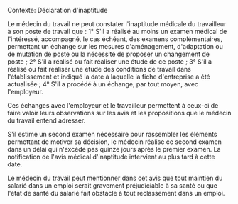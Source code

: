 Contexte: Déclaration d'inaptitude

Le médecin du travail ne peut constater l'inaptitude médicale du travailleur à son poste de travail que : 1° S'il a réalisé au moins un examen médical de l'intéressé, accompagné, le cas échéant, des examens complémentaires, permettant un échange sur les mesures d'aménagement, d'adaptation ou de mutation de poste ou la nécessité de proposer un changement de poste ; 2° S'il a réalisé ou fait réaliser une étude de ce poste ; 3° S'il a réalisé ou fait réaliser une étude des conditions de travail dans l'établissement et indiqué la date à laquelle la fiche d'entreprise a été actualisée ; 4° S'il a procédé à un échange, par tout moyen, avec l'employeur.

Ces échanges avec l'employeur et le travailleur permettent à ceux-ci de faire valoir leurs observations sur les avis et les propositions que le médecin du travail entend adresser.

S'il estime un second examen nécessaire pour rassembler les éléments permettant de motiver sa décision, le médecin réalise ce second examen dans un délai qui n'excède pas quinze jours après le premier examen. La notification de l'avis médical d'inaptitude intervient au plus tard à cette date.

Le médecin du travail peut mentionner dans cet avis que tout maintien du salarié dans un emploi serait gravement préjudiciable à sa santé ou que l'état de santé du salarié fait obstacle à tout reclassement dans un emploi.